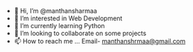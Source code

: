- 👋 Hi, I’m @manthansharmaa
- 👀 I’m interested in Web Development
- 🌱 I’m currently learning Python
- 💞️ I’m looking to collaborate on some projects
- 📫 How to reach me ... Email- manthanshrmaa@gmail.com

<!---
manthansharmaa/manthansharmaa is a ✨ special ✨ repository because its `README.md` (this file) appears on your GitHub profile.
You can click the Preview link to take a look at your changes.
--->
